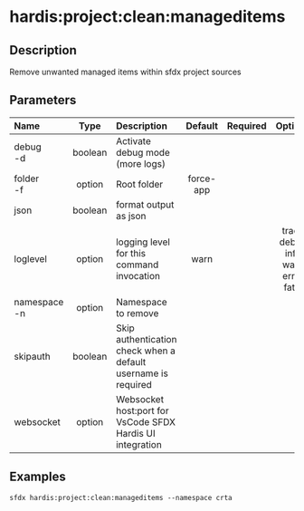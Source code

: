 <!-- This file has been generated with command 'sfdx hardis:doc:plugin:generate'. Please do not update it manually or it may be overwritten -->
# hardis:project:clean:manageditems

## Description

Remove unwanted managed items within sfdx project sources

## Parameters

| Name             |  Type   | Description                                                   |  Default  | Required |                        Options                        |
|:-----------------|:-------:|:--------------------------------------------------------------|:---------:|:--------:|:-----------------------------------------------------:|
| debug<br/>-d     | boolean | Activate debug mode (more logs)                               |           |          |                                                       |
| folder<br/>-f    | option  | Root folder                                                   | force-app |          |                                                       |
| json             | boolean | format output as json                                         |           |          |                                                       |
| loglevel         | option  | logging level for this command invocation                     |   warn    |          | trace<br/>debug<br/>info<br/>warn<br/>error<br/>fatal |
| namespace<br/>-n | option  | Namespace to remove                                           |           |          |                                                       |
| skipauth         | boolean | Skip authentication check when a default username is required |           |          |                                                       |
| websocket        | option  | Websocket host:port for VsCode SFDX Hardis UI integration     |           |          |                                                       |

## Examples

```shell
sfdx hardis:project:clean:manageditems --namespace crta
```


